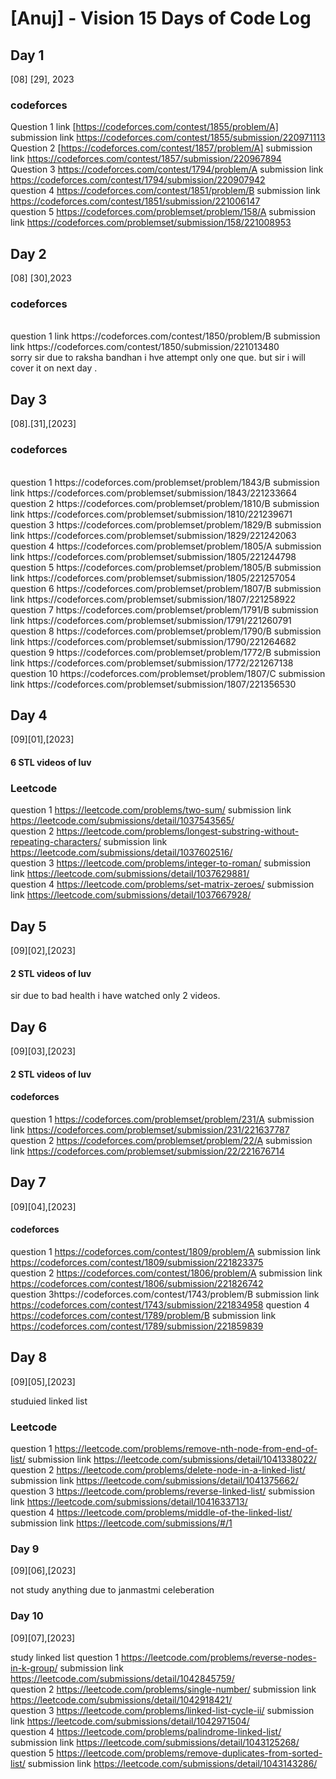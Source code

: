 # [Anuj] - Vision 15 Days of Code Log
## Day 1
[08] [29], 2023
### codeforces
Question 1 link [https://codeforces.com/contest/1855/problem/A] submission link   https://codeforces.com/contest/1855/submission/220971113
<br>
Question 2 [https://codeforces.com/contest/1857/problem/A]  submission link   https://codeforces.com/contest/1857/submission/220967894
<br>
Question 3 https://codeforces.com/contest/1794/problem/A  submission link   https://codeforces.com/contest/1794/submission/220907942
<br>
question 4  https://codeforces.com/contest/1851/problem/B   submission link   https://codeforces.com/contest/1851/submission/221006147
<br>
question 5 https://codeforces.com/problemset/problem/158/A  submission link   https://codeforces.com/problemset/submission/158/221008953

## Day 2
[08] [30],2023

### codeforces
<br>
question 1 link https://codeforces.com/contest/1850/problem/B  submission link   https://codeforces.com/contest/1850/submission/221013480
<br>
sorry sir due to raksha bandhan i hve  attempt only one que. but sir i will cover it on next day .

## Day 3
[08].[31],[2023]

### codeforces
<br>
question 1  https://codeforces.com/problemset/problem/1843/B   submission link   https://codeforces.com/problemset/submission/1843/221233664
<br>
question 2  https://codeforces.com/problemset/problem/1810/B   submission link   https://codeforces.com/problemset/submission/1810/221239671
<br>
question 3  https://codeforces.com/problemset/problem/1829/B   submission link   https://codeforces.com/problemset/submission/1829/221242063
<br>
question 4  https://codeforces.com/problemset/problem/1805/A   submission link   https://codeforces.com/problemset/submission/1805/221244798
<br>
question 5  https://codeforces.com/problemset/problem/1805/B   submission link   https://codeforces.com/problemset/submission/1805/221257054
<br>
question 6  https://codeforces.com/problemset/problem/1807/B   submission link   https://codeforces.com/problemset/submission/1807/221258922
<br>
question 7  https://codeforces.com/problemset/problem/1791/B   submission link   https://codeforces.com/problemset/submission/1791/221260791
<br>
question 8  https://codeforces.com/problemset/problem/1790/B   submission link   https://codeforces.com/problemset/submission/1790/221264682
<br>
question 9  https://codeforces.com/problemset/problem/1772/B   submission link   https://codeforces.com/problemset/submission/1772/221267138
<br>
question 10 https://codeforces.com/problemset/problem/1807/C   submission link   https://codeforces.com/problemset/submission/1807/221356530

## Day 4
[09][01],[2023]
#### 6 STL videos of luv
### Leetcode
question 1 https://leetcode.com/problems/two-sum/  submission link  https://leetcode.com/submissions/detail/1037543565/ <br>
question 2 https://leetcode.com/problems/longest-substring-without-repeating-characters/   submission link   https://leetcode.com/submissions/detail/1037602516/ <br>
question 3 https://leetcode.com/problems/integer-to-roman/   submission link   https://leetcode.com/submissions/detail/1037629881/ <br>
question 4 https://leetcode.com/problems/set-matrix-zeroes/    submission link   https://leetcode.com/submissions/detail/1037667928/

## Day 5
[09][02],[2023]
#### 2 STL videos of luv
sir due to bad health i have watched only 2 videos.

## Day 6
[09][03],[2023]
#### 2 STL videos of luv
#### codeforces
question 1 https://codeforces.com/problemset/problem/231/A   submission link  https://codeforces.com/problemset/submission/231/221637787 <br>
question 2 https://codeforces.com/problemset/problem/22/A   submission link  https://codeforces.com/problemset/submission/22/221676714

## Day 7
[09][04],[2023]

#### codeforces

question 1 https://codeforces.com/contest/1809/problem/A    submission link  https://codeforces.com/contest/1809/submission/221823375 <br>
question 2 https://codeforces.com/contest/1806/problem/A    submission link   https://codeforces.com/contest/1806/submission/221826742 <br>
question 3https://codeforces.com/contest/1743/problem/B      submission link    https://codeforces.com/contest/1743/submission/221834958
question 4 https://codeforces.com/contest/1789/problem/B     submission link    https://codeforces.com/contest/1789/submission/221859839

## Day 8
[09][05],[2023]

studuied linked list
### Leetcode
question 1 https://leetcode.com/problems/remove-nth-node-from-end-of-list/  submission link   https://leetcode.com/submissions/detail/1041338022/ <br>
question 2  https://leetcode.com/problems/delete-node-in-a-linked-list/     submission link   https://leetcode.com/submissions/detail/1041375662/ <br>
question 3 https://leetcode.com/problems/reverse-linked-list/         submission link    https://leetcode.com/submissions/detail/1041633713/ <br>
question 4 https://leetcode.com/problems/middle-of-the-linked-list/    submission link   https://leetcode.com/submissions/#/1

### Day 9
[09][06],[2023]

not study anything due to janmastmi celeberation

### Day 10
[09][07],[2023]

study linked list
question 1 https://leetcode.com/problems/reverse-nodes-in-k-group/   submission link  https://leetcode.com/submissions/detail/1042845759/ <br>
question 2 https://leetcode.com/problems/single-number/       submission link   https://leetcode.com/submissions/detail/1042918421/ <br>
question 3 https://leetcode.com/problems/linked-list-cycle-ii/   submission link  https://leetcode.com/submissions/detail/1042971504/ <br>
question 4 https://leetcode.com/problems/palindrome-linked-list/  submission link  https://leetcode.com/submissions/detail/1043125268/ <br>
question 5 https://leetcode.com/problems/remove-duplicates-from-sorted-list/   submission link  https://leetcode.com/submissions/detail/1043143286/
